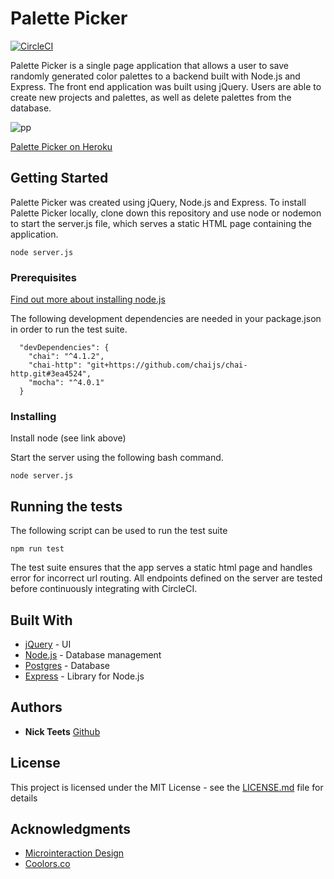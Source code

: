 # Palette Picker

[![CircleCI](https://circleci.com/gh/nicktu12/palette-picker/tree/master.svg?style=svg)](https://circleci.com/gh/nicktu12/palette-picker/tree/master)

Palette Picker is a single page application that allows a user to save randomly generated color palettes to a backend built with Node.js and Express. The front end application was built using jQuery. Users are able to create new projects and palettes, as well as delete palettes from the database.

![pp](https://user-images.githubusercontent.com/26471447/36620871-6702529e-18b2-11e8-91d6-9cfe69e997dc.gif)

[Palette Picker on Heroku](https://nt-palettepicker-171201.herokuapp.com/)

## Getting Started

Palette Picker was created using jQuery, Node.js and Express. To install Palette Picker locally, clone down this repository and use node or nodemon to start the server.js file, which serves a static HTML page containing the application.

```
node server.js
```

### Prerequisites

[Find out more about installing node.js](https://nodejs.org/en/download/package-manager/)

The following development dependencies are needed in your package.json in order to run the test suite.

```
  "devDependencies": {
    "chai": "^4.1.2",
    "chai-http": "git+https://github.com/chaijs/chai-http.git#3ea4524",
    "mocha": "^4.0.1"
  }
```

### Installing

Install node (see link above)

Start the server using the following bash command.

```
node server.js
```

## Running the tests

The following script can be used to run the test suite

```
npm run test
```

The test suite ensures that the app serves a static html page and handles error for incorrect url routing. All endpoints defined on the server are tested before continuously integrating with CircleCI.

## Built With

* [jQuery](https://jquery.com/) - UI
* [Node.js](https://nodejs.org/en/) - Database management
* [Postgres](https://www.postgresql.org/) - Database
* [Express](https://expressjs.com/) - Library for Node.js

## Authors

* **Nick Teets** [Github](https://github.com/nicktu12/)

## License

This project is licensed under the MIT License - see the [LICENSE.md](LICENSE.md) file for details

## Acknowledgments

* [Microinteraction Design](https://codepen.io/TrevorWelch/pen/NwERXE)
* [Coolors.co](https://coolors.co/)
